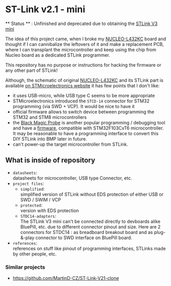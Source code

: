 # ST-Link v2.1 - mini

** Status ** : Unfinished and deprecated due to obtaining the [STLink V3 mini](https://www.st.com/en/development-tools/stlink-v3mini.html)

The idea of this project came, when I broke my [NUCLEO-L432KC](https://www.st.com/content/st_com/en/products/evaluation-tools/product-evaluation-tools/mcu-mpu-eval-tools/stm32-mcu-mpu-eval-tools/stm32-nucleo-boards/nucleo-l432kc.html) board and thought if I can cannibalize the leftovers of it and make a replacement PCB, where I can transplant the microcontroller and keep using the chip from Nucleo board as a dedicated STLink programmer.

This repository has no purpose or instructions for hacking the firmware or any other part of STLink!

Although, the schematic of original [NUCLEO-L432KC](https://www.st.com/resource/en/data_brief/nucleo-l432kc.pdf) and its STLink part is available [on STMicroelectronics website](https://www.st.com/resource/en/schematic_pack/nucleo-32pins_sch.zip) it has few points that I don't like:
- it uses USB-micro, while USB type C seems to be more appropriate
- STMicroelectronics introduced the `STCD-14` connector for STM32 programming (via SWD + VCP). It would be nice to have it
- official firmware allows to switch device between programming the STM32 and STM8 microcontrollers
- the [Black Magic Probe](https://github.com/blacksphere/blackmagic/wiki) is another popular programming / debugging tool and have a [firmware](https://github.com/blacksphere/blackmagic/tree/master/src/platforms/stlink), compatible with STM32F103CxT6 microcontroller. It may be reasonable to have a programming interface to convert this DIY STLink into BMP later in future.
- can't power-up the target microcontroller from STLink.

## What is inside of repository
- `datasheets`: \
  datasheets for microcontroller, USB type Connector, etc.
- `project files`:
  - `simplified`: \
    simplified version of STLink without EDS protection of either USB or SWD / SWIM / VCP
  - `protected`: \
    version with EDS protection
  - `STDC14-adapters`: \
    The STLink V3 mini can't be connected directly to devboards alike BluePill, etc. due to different connector pinout and size. Here are 2 connectors for STDC14 : as breadboard breakout board and as plug-&-play connector to SWD interface on BluePill board.
- `references`: \
    references on stuff like pinout of programming interfaces, STLinks made by other people, etc.

### Similar projects

- https://github.com/MartinD-CZ/ST-Link-V21-clone
